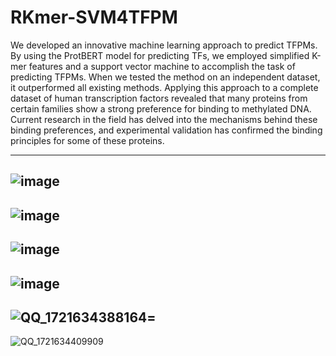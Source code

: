 # RKmer-SVM4TFPM

We developed an innovative machine learning approach to predict TFPMs. By using the ProtBERT model for predicting TFs, we employed simplified K-mer features and a support vector machine to accomplish the task of predicting TFPMs. When we tested the method on an independent dataset, it outperformed all existing methods. Applying this approach to a complete dataset of human transcription factors revealed that many proteins from certain families show a strong preference for binding to methylated DNA. Current research in the field has delved into the mechanisms behind these binding preferences, and experimental validation has confirmed the binding principles for some of these proteins.

---
![image](https://github.com/user-attachments/assets/afa2adf4-0fd0-416f-829b-57a5ec0fe2f7)
---
![image](https://github.com/user-attachments/assets/79825e75-e21a-4189-babc-99e896934db7)
---
![image](https://github.com/user-attachments/assets/9918af4c-c112-4136-9cb5-b451ed9beb98)
---
![image](https://github.com/user-attachments/assets/824d472e-726d-46c6-9831-26fca9bdc0f9)
---
![QQ_1721634388164](https://github.com/user-attachments/assets/c2a4966c-f72f-40fb-98c1-ccafd85b2e1b)=
---
![QQ_1721634409909](https://github.com/user-attachments/assets/d0538f5a-e907-49a2-820a-1a1f13f959b9)
